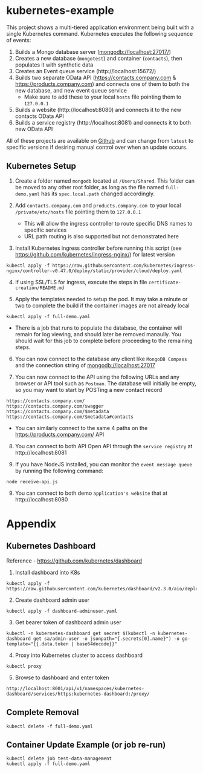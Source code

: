 # kubernetes-example
This project shows a multi-tiered application environment being built with a single Kubernetes command.  Kubernetes executes the following sequence of events:

1) Builds a Mongo database server ([mongodb://localhost:27017/](mongodb://localhost:27017/))
2) Creates a new database (`mongotest`) and container (`contacts`), then populates it with synthetic data
3) Creates an Event queue service (http://localhost:15672/)
4) Builds two separate OData API (https://contacts.company.com & https://products.company.com) and connects one of them to both the new database, and new event queue service
   * Make sure to add these to your local `hosts` file pointing them to `127.0.0.1`
5) Builds a website (http://localhost:8080) and connects it to the new contacts OData API
6) Builds a service registry (http://localhost:8081) and connects it to both new OData API 

All of these projects are available on [Github](https://github.com/PaulGilchrist?tab=repositories) and can change from `latest` to specific versions if desiring manual control over when an update occurs.

## Kubernetes Setup

1) Create a folder named `mongodb` located at `/Users/Shared`.  This folder can be moved to any other root folder, as long as the file named `full-demo.yaml` has its `spec.local.path` changed accordingly.

2) Add `contacts.company.com` and `products.company.com `to your local `/private/etc/hosts` file pointing them to `127.0.0.1`
   * This will allow the ingress controller to route specific DNS names to specific services
   * URL path routing is also supported but not demonstrated here

3) Install Kubernetes ingress controller before running this script (see https://github.com/kubernetes/ingress-nginx/) for latest version

```
kubectl apply -f https://raw.githubusercontent.com/kubernetes/ingress-nginx/controller-v0.47.0/deploy/static/provider/cloud/deploy.yaml
```
4) If using SSL/TLS for ingress, execute the steps in file `certificate-creation/README.md`

5) Apply the templates needed to setup the pod.  It may take a minute or two to complete the build if the container images are not already local

```
kubectl apply -f full-demo.yaml
```

   * There is a job that runs to populate the database, the container will remain for log viewing, and should later be removed manaully.  You should wait for this job to complete before proceeding to the remaining steps.

6) You can now connect to the database any client like `MongoDB Compass` and the connection string of [mongodb://localhost:27017]()

7) You can now connect to the API using the following URLs and any browser or API tool such as `Postman`.  The database will initially be empty, so you may want to start by POSTing a new contact record

```
https://contacts.company.com/
https://contacts.company.com/swagger
https://contacts.company.com/$metadata
https://contacts.company.com/$metadata#contacts
```
   * You can similarly connect to the same 4 paths on the https://products.company.com/ API

8) You can connect to both API Open API through the `service registry` at http://localhost:8081

9) If you have NodeJS installed, you can monitor the `event message queue` by running the following command:

```
node receive-api.js
```

9) You can connect to both demo `application's website` that at http://localhost:8080


# Appendix

## Kubernetes Dashboard

Reference - https://github.com/kubernetes/dashboard

1) Install dashboard into K8s

```
kubectl apply -f https://raw.githubusercontent.com/kubernetes/dashboard/v2.3.0/aio/deploy/recommended.yaml
```

2) Create dashboard admin user
```
kubectl apply -f dashboard-adminuser.yaml
```
3) Get bearer token of dashboard admin user
```
kubectl -n kubernetes-dashboard get secret $(kubectl -n kubernetes-dashboard get sa/admin-user -o jsonpath="{.secrets[0].name}") -o go-template="{{.data.token | base64decode}}"
```
4) Proxy into Kubernetes cluster to access dashboard
```
kubectl proxy
```

5) Browse to dashboard and enter token
```
http://localhost:8001/api/v1/namespaces/kubernetes-dashboard/services/https:kubernetes-dashboard:/proxy/
```

## Complete Removal
```
kubectl delete -f full-demo.yaml
```

## Container Update Example (or job re-run)

```
kubectl delete job test-data-management
kubectl apply -f full-demo.yaml    
```